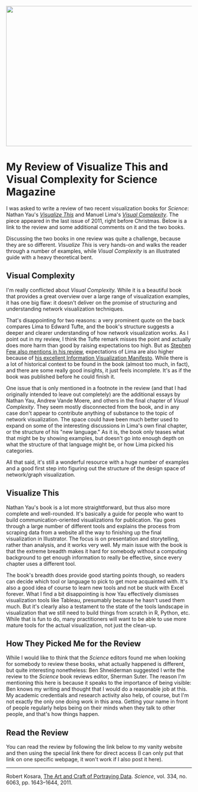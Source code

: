 <p align="center"><img title="Book review for Science Magazine" src="https://media.eagereyes.org/wp-content/uploads/2011/12/science-book-review.png" alt="" width="600" height="381" /></p>

# My Review of Visualize This and Visual Complexity for Science Magazine

I was asked to write a review of two recent visualization books for <em>Science</em>: Nathan Yau's <em><a href="http://book.flowingdata.com/">Visualize This</a></em> and Manuel Lima's <em><a href="http://www.visualcomplexity.com/vc/book/">Visual Complexity</a></em>. The piece appeared in the last issue of 2011, right before Christmas. Below is a link to the review and some additional comments on it and the two books.

Discussing the two books in one review was quite a challenge, because they are so different. <em>Visualize This</em> is very hands-on and walks the reader through a number of examples, while <em>Visual Complexity</em> is an illustrated guide with a heavy theoretical bent.

## Visual Complexity

I'm really conflicted about <em>Visual Complexity.</em> While it is a beautiful book that provides a great overview over a large range of visualization examples, it has one big flaw: it doesn't deliver on the promise of structuring and understanding network visualization techniques.

That's disappointing for two reasons: a very prominent quote on the back compares Lima to Edward Tufte, and the book's structure suggests a deeper and clearer understanding of how network visualization works. As I point out in my review, I think the Tufte remark misses the point and actually does more harm than good by raising expectations too high. But as <a href="http://www.perceptualedge.com/blog/?p=1131">Stephen Few also mentions in his review</a>, expectations of Lima are also higher because of  <a href="http://www.visualcomplexity.com/vc/blog/?p=644">his excellent Information Visualization Manifesto</a>. While there is a lot of historical context to be found in the book (almost too much, in fact), and there are some really good insights, it just feels incomplete. It's as if the book was published before he could finish it.

One issue that is only mentioned in a footnote  in the review (and that I had originally intended to leave out completely) are the additional essays by Nathan Yau, Andrew Vande Moere, and others in the final chapter of <em>Visual Complexity</em>. They seem mostly disconnected from the book, and in any case don't appear to contribute anything of substance to the topic of network visualization. The space could have been much better used to expand on some of the interesting discussions in Lima's own final chapter, or the structure of his "new language." As it is, the book only teases what that might be by showing examples, but doesn't go into enough depth on what the structure of that language might be, or how Lima picked his categories.

All that said, it's still a wonderful resource with a huge number of examples and a good first step into figuring out the structure of the design space of network/graph visualization.

## Visualize This

Nathan Yau's book is a lot more straightforward, but thus also more complete and well-rounded. It's basically a guide for people who want to build communication-oriented visualizations for publication. Yau goes through a large number of different tools and explains the process from scraping data from a website all the way to finishing up the final visualization in Illustrator. The focus is on presentation and storytelling, rather than analysis, and it works very well. My main issue with the book is that the extreme breadth makes it hard for somebody without a computing background to get enough information to really be effective, since every chapter uses a different tool.

The book's breadth does provide good starting points though, so readers can decide which tool or language to pick to get more acquainted with. It's also a good idea of course to learn new tools and not be stuck with Excel forever. What I find a bit disappointing is how Yau effectively dismisses visualization tools like Tableau, presumably because he hasn't used them much. But it's clearly also a testament to the state of the tools landscape in visualization that we still need to build things from scratch in R, Python, etc. While that is fun to do, many practitioners will want to be able to use more mature tools for the actual visualization, not just the clean-up.

## How They Picked Me for the Review

While I would like to think that the <em>Science</em> editors found me when looking for somebody to review these books, what actually happened is different, but quite interesting nonetheless: Ben Shneiderman suggested I write the review to the <em>Science</em> book reviews editor, Sherman Suter. The reason I'm mentioning this here is because it speaks to the importance of being visible: Ben knows my writing and thought that I would do a reasonable job at this. My academic credentials and research activity also help, of course, but I'm not exactly the only one doing work in this area. Getting your name in front of people regularly helps being on their minds when they talk to other people, and that's how things happen.

## Read the Review

You can read the review by following the link below to my vanity website and then using the special link there for direct access (I can only put that link on one specific webpage, it won't work if I also post it here).

<hr />

Robert Kosara, <a href="/publications/Kosara-Science-2011">The Art and Craft of Portraying Data</a>. <em>Science</em>, vol. 334, no. 6063, pp. 1643–1644, 2011.
